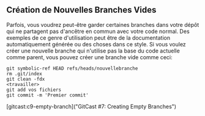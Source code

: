 ## Création de Nouvelles Branches Vides ##

Parfois, vous voudrez peut-être garder certaines branches dans votre dépôt
qui ne partagent pas d'ancêtre en commun avec votre code normal. Des exemples
de ce genre d'utilisation peut être de la documentation automatiquement
générée ou des choses dans ce style. Si vous voulez créer une nouvelle
branche qui n'utilise pas la base du code actuelle comme parent,
vous pouvez créer une branche vide comme ceci:

    git symbolic-ref HEAD refs/heads/nouvellebranche 
    rm .git/index 
    git clean -fdx 
    <travailler> 
    git add vos fichiers 
    git commit -m 'Premier commit'
    
[gitcast:c9-empty-branch]("GitCast #7: Creating Empty Branches")
